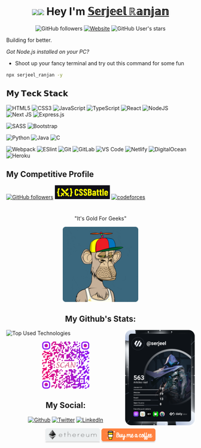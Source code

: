 <h1 align="center">
<img src="https://media.giphy.com/media/hvRJCLFzcasrR4ia7z/giphy.gif" width="30px"><img src="https://emojis.slackmojis.com/emojis/images/1531849430/4246/blob-sunglasses.gif?1531849430" width="50px"/>  Hey I'm 
<a href="https://serjeel-ranjan.netlify.com" target="_blank">𝕊𝕖𝕣𝕛𝕖𝕖𝕝 ℝ𝕒𝕟𝕛𝕒𝕟</a>
</h1>

<p align="center">
<img alt="GitHub followers" src="https://img.shields.io/github/followers/Serjeel-Ranjan-911?color=%23db1460&label=Friends&logo=Ghostery&logoColor=%23db1460&style=for-the-badge">
<a href="https://serjeel-ranjan.netlify.app/" target="_blank"><img alt="Website" src="https://img.shields.io/website?color=%23db1460&down_message=Offline&label=Website&logo=firefox&logoColor=%23db1460&style=for-the-badge&up_message=Online&url=https%3A%2F%2Fserjeel-ranjan.netlify.com"></a>
<img alt="GitHub User's stars" src="https://img.shields.io/github/stars/Serjeel-Ranjan-911?color=db1460&label=Stargazers&logo=Macys&logoColor=db1460&style=for-the-badge">
</p>

Building for better.

_Got Node.js installed on your PC?_

- Shoot up your fancy terminal and try out this command for some fun

```sh
npx serjeel_ranjan -y
```

## 𝗠𝘆 𝗧𝗲𝗰𝗸 𝗦𝘁𝗮𝗰𝗸

![HTML5](https://img.shields.io/badge/html5-%23E34F26.svg?style=flat-square&logo=html5&logoColor=white)
![CSS3](https://img.shields.io/badge/css3-%231572B6.svg?style=flat-square&logo=css3&logoColor=white)
![JavaScript](https://img.shields.io/badge/-JavaScript-%23F7DF1C?style=flat-square&logo=javascript&logoColor=000000&labelColor=%23F7DF1C&color=%23FFCE5A)
![TypeScript](https://img.shields.io/badge/typescript-%23007ACC.svg?style=flat-square&logo=typescript&logoColor=white)
![React](https://img.shields.io/badge/react-%2320232a.svg?style=flat-square&logo=react&logoColor=%2361DAFB)
![NodeJS](https://img.shields.io/badge/node.js-6DA55F?style=flat-square&logo=node.js&logoColor=white)
![Next JS](https://img.shields.io/badge/Next-black?style=flat-square&logo=next.js&logoColor=white)
![Express.js](https://img.shields.io/badge/express.js-%23404d59.svg?style=flat-square&logo=express&logoColor=%2361DAFB)

![SASS](https://img.shields.io/badge/SASS-hotpink.svg?style=flat-square&logo=SASS&logoColor=white)
![Bootstrap](https://img.shields.io/badge/bootstrap-%23563D7C.svg?style=flat-square&logo=bootstrap&logoColor=white)

![Python](https://img.shields.io/badge/python-3670A0?style=flat-square&logo=python&logoColor=ffdd54)
![Java](https://img.shields.io/badge/java-%23ED8B00.svg?style=flat-square&logo=java&logoColor=white)
![C](https://img.shields.io/badge/c-%2300599C.svg?style=flat-square&logo=c&logoColor=white)

![Webpack](https://img.shields.io/badge/-Webpack-%232C3A42?style=flat-square&logo=webpack)
![ESlint](https://img.shields.io/badge/-ESLint-%234B32C3?style=flat-square&logo=eslint)
![Git](https://img.shields.io/badge/-Git-%23F05032?style=flat-square&logo=git&logoColor=%23ffffff)
![GitLab](https://img.shields.io/badge/-GitLab-FCA121?style=flat-square&logo=gitlab)
![VS Code](https://img.shields.io/badge/-VSCode-%23007ACC?style=flat-square&logo=visual-studio-code)
![Netlify](https://img.shields.io/badge/-Netlify-%2300C7B7?style=flat-square&logo=netlify&logoColor=ffffff)
![DigitalOcean](https://img.shields.io/badge/DigitalOcean-%230167ff.svg?style=flat-square&logo=digitalOcean&logoColor=white)
![Heroku](https://img.shields.io/badge/heroku-%23430098.svg?style=flat-square&logo=heroku&logoColor=white)

## My Competitive Profile

<a href="https://www.hackerrank.com/RANJAN_19BCS009" target="_blank"><img alt="GitHub followers" src="https://img.shields.io/badge/-Hackerrank-2EC866?style=for-the-badge&logo=HackerRank&logoColor=white&link=https://www.hackerrank.com/Defcon27"></a>
<a href="https://cssbattle.dev/player/serjeel_ranjan" target="_blank"><img src="./img/cssbattle.png" alt="CSS Battle"></a>
<a href="https://codeforces.com/profile/Serjeel_Ranjan" target="_blank"><img src="https://img.shields.io/badge/Codeforces-445f9d?style=for-the-badge&logo=Codeforces&logoColor=white" alt="codeforces"></a>

<h1></h1>

<p align="center">"It's Gold For Geeks"</p>

<p align="center">
<img width="40%" alt="Link to portfolio" src="./img/nft.gif">
</p>

<h2 align="center">My Github's Stats:</h2>

<img align="right" width="37%" src="https://github.com/Serjeel-Ranjan-911/Serjeel-Ranjan-911/blob/main/devcard.svg" alt="Serjeel Ranjan's Dev Card"/>

<p align="left">
<!-- <img width="50%" alt="Github Stats" src="https://github-readme-stats.vercel.app/api?username=Serjeel-Ranjan-911&show_icons=true&theme=tokyonight&hide=stars_private=true"> -->
<img width="50%" alt="Top Used Technologies" src="https://github-readme-stats.vercel.app/api/top-langs/?username=Serjeel-Ranjan-911&layout=compact&theme=tokyonight&langs_count=20">
</p>

<p align="center">
<img width="25%" alt="Link to portfolio" src="./img/qr code portfolio.png">
</p>

<h2 align="center">My Social:</h2>
<p align="center">
<a href="https://github.com/Serjeel-Ranjan-911" target="_blank"><img alt="Github" src="https://img.shields.io/badge/GitHub-%2312100E.svg?&style=for-the-badge&logo=Github&logoColor=white" /></a>
<a href="https://twitter.com/r_serjeel" target="_blank"><img alt="Twitter" src="https://img.shields.io/badge/twitter-%231DA1F2.svg?&style=for-the-badge&logo=twitter&logoColor=white" /></a>
<a href="https://www.linkedin.com/in/serjeel-ranjan" target="_blank"><img alt="LinkedIn" src="https://img.shields.io/badge/linkedin-%230077B5.svg?&style=for-the-badge&logo=linkedin&logoColor=white" /></a>
</p>

<p align="center">
<a href="./files/ethereum.txt" target="_blank"><img src="./img/ethereumaddress.png" alt="Ethereum wallet" style="height: 35px !important;width: 145px !important;box-shadow: 0px 3px 2px 0px rgba(190, 190, 190, 0.5) !important;-webkit-box-shadow: 0px 3px 2px 0px rgba(190, 190, 190, 0.5) !important;" ></a>
<a href="https://www.buymeacoffee.com/SerjeelRanjan" target="_blank"><img src="./img/buymeacoffee.webp" alt="Buy Me A Coffee" style="height: 35px !important;width: 145px !important;box-shadow: 0px 3px 2px 0px rgba(190, 190, 190, 0.5) !important;-webkit-box-shadow: 0px 3px 2px 0px rgba(190, 190, 190, 0.5) !important;border-radius: 5px;" ></a>
</p>
